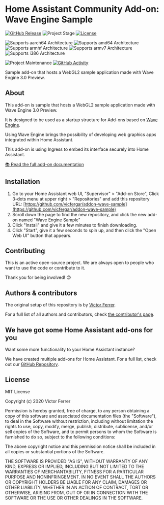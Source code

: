 # Home Assistant Community Add-on: Wave Engine Sample

[![GitHub Release][releases-shield]][releases]
![Project Stage][project-stage-shield]
[![License][license-shield]](LICENSE)

![Supports aarch64 Architecture][aarch64-shield]
![Supports amd64 Architecture][amd64-shield]
![Supports armhf Architecture][armhf-shield]
![Supports armv7 Architecture][armv7-shield]
![Supports i386 Architecture][i386-shield]

![Project Maintenance][maintenance-shield]
[![GitHub Activity][commits-shield]][commits]

Sample add-on that hosts a WebGL2 sample application made with Wave Engine 3.0 Preview.

## About

This add-on is sample that hosts a WebGL2 sample application made with Wave Engine 3.0 Preview.

It is designed to be used as a startup structure for Add-ons based on [Wave Engine](https://waveengine.net/).

Using Wave Engine brings the possibility of developing web graphics apps integrated within Home Assistant.

This add-on is using Ingress to embed its interface securely into Home Assistant.

[:books: Read the full add-on documentation][docs]

## Installation

1. Go to your Home Assistant web UI, "Supervisor" > "Add-on Store", Click 3-dots menu at upper right > "Repositories" and add this repository URL: [https://github.com/vicfergar/addon-wave-sample](https://github.com/vicfergar/addon-wave-sample)
1. Scroll down the page to find the new repository, and click the new add-on named "Wave Engine Sample"
1. Click "Install" and give it a few minutes to finish downloading.
1. Click "Start", give it a few seconds to spin up, and then click the "Open Web UI" button that appears.

## Contributing

This is an active open-source project. We are always open to people who want to
use the code or contribute to it.

Thank you for being involved! :heart_eyes:

## Authors & contributors

The original setup of this repository is by [Victor Ferrer][vicfergar].

For a full list of all authors and contributors,
check [the contributor's page][contributors].

## We have got some Home Assistant add-ons for you

Want some more functionality to your Home Assistant instance?

We have created multiple add-ons for Home Assistant. For a full list, check out
our [GitHub Repository][repository].

## License

MIT License

Copyright (c) 2020 Victor Ferrer

Permission is hereby granted, free of charge, to any person obtaining a copy
of this software and associated documentation files (the "Software"), to deal
in the Software without restriction, including without limitation the rights
to use, copy, modify, merge, publish, distribute, sublicense, and/or sell
copies of the Software, and to permit persons to whom the Software is
furnished to do so, subject to the following conditions:

The above copyright notice and this permission notice shall be included in all
copies or substantial portions of the Software.

THE SOFTWARE IS PROVIDED "AS IS", WITHOUT WARRANTY OF ANY KIND, EXPRESS OR
IMPLIED, INCLUDING BUT NOT LIMITED TO THE WARRANTIES OF MERCHANTABILITY,
FITNESS FOR A PARTICULAR PURPOSE AND NONINFRINGEMENT. IN NO EVENT SHALL THE
AUTHORS OR COPYRIGHT HOLDERS BE LIABLE FOR ANY CLAIM, DAMAGES OR OTHER
LIABILITY, WHETHER IN AN ACTION OF CONTRACT, TORT OR OTHERWISE, ARISING FROM,
OUT OF OR IN CONNECTION WITH THE SOFTWARE OR THE USE OR OTHER DEALINGS IN THE
SOFTWARE.

[aarch64-shield]: https://img.shields.io/badge/aarch64-yes-green.svg
[amd64-shield]: https://img.shields.io/badge/amd64-yes-green.svg
[armhf-shield]: https://img.shields.io/badge/armhf-yes-green.svg
[armv7-shield]: https://img.shields.io/badge/armv7-yes-green.svg
[commits-shield]: https://img.shields.io/github/commit-activity/y/vicfergar/addon-wave-sample.svg
[commits]: https://github.com/vicfergar/addon-wave-sample/commits/master
[contributors]: https://github.com/vicfergar/addon-wave-sample/graphs/contributors
[docs]: https://github.com/vicfergar/addon-wave-sample/blob/master/wave-sample/DOCS.md
[vicfergar]: https://github.com/vicfergar
[gitlabci-shield]: https://gitlab.com/vicfergar/addon-wave-sample/badges/master/pipeline.svg
[gitlabci]: https://gitlab.com/vicfergar/addon-wave-sample/pipelines
[i386-shield]: https://img.shields.io/badge/i386-yes-green.svg
[issue]: https://github.com/vicfergar/addon-wave-sample/issues
[license-shield]: https://img.shields.io/github/license/vicfergar/addon-wave-sample.svg
[maintenance-shield]: https://img.shields.io/maintenance/yes/2020.svg
[project-stage-shield]: https://img.shields.io/badge/project%20stage-production%20ready-brightgreen.svg
[reddit]: https://reddit.com/r/homeassistant
[releases-shield]: https://img.shields.io/github/release/vicfergar/addon-wave-sample.svg
[releases]: https://github.com/vicfergar/addon-wave-sample/releases
[repository]: https://github.com/hassio-addons/repository

